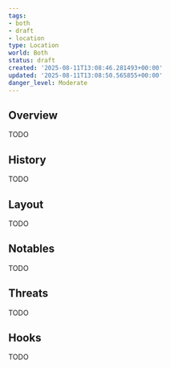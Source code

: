 ```yaml
---
tags:
- both
- draft
- location
type: Location
world: Both
status: draft
created: '2025-08-11T13:08:46.281493+00:00'
updated: '2025-08-11T13:08:50.565855+00:00'
danger_level: Moderate
---
```



## Overview

TODO
## History

TODO
## Layout

TODO
## Notables

TODO
## Threats

TODO
## Hooks

TODO
